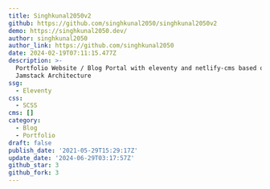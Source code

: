 ```yaml
---
title: Singhkunal2050v2
github: https://github.com/singhkunal2050/singhkunal2050v2
demo: https://singhkunal2050.dev/
author: singhkunal2050
author_link: https://github.com/singhkunal2050
date: 2024-02-19T07:11:15.477Z
description: >-
  Portfolio Website / Blog Portal with eleventy and netlify-cms based on the
  Jamstack Architecture
ssg:
  - Eleventy
css:
  - SCSS
cms: []
category:
  - Blog
  - Portfolio
draft: false
publish_date: '2021-05-29T15:29:17Z'
update_date: '2024-06-29T03:17:57Z'
github_star: 3
github_fork: 3
---
```

